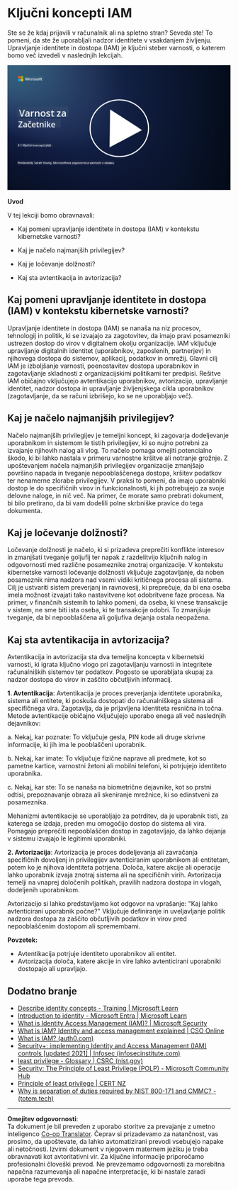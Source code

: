 <!--
CO_OP_TRANSLATOR_METADATA:
{
  "original_hash": "2e3864e3d579f0dbb4ac2ec8c5f82acf",
  "translation_date": "2025-09-03T22:44:07+00:00",
  "source_file": "2.1 IAM key concepts.md",
  "language_code": "sl"
}
-->
# Ključni koncepti IAM

Ste se že kdaj prijavili v računalnik ali na spletno stran? Seveda ste! To pomeni, da ste že uporabljali nadzor identitete v vsakdanjem življenju. Upravljanje identitete in dostopa (IAM) je ključni steber varnosti, o katerem bomo več izvedeli v naslednjih lekcijah.

[![Oglejte si video](../../translated_images/2-1_placeholder.00302da3e773051f1319ab8d93ff0f19d3e80a27d4f939e647839f280ac9c0fb.sl.png)](https://learn-video.azurefd.net/vod/player?id=3d2a9cb5-e25a-4b25-9e5a-b3fee2360f24)

**Uvod**

V tej lekciji bomo obravnavali:

- Kaj pomeni upravljanje identitete in dostopa (IAM) v kontekstu kibernetske varnosti?

- Kaj je načelo najmanjših privilegijev?

- Kaj je ločevanje dolžnosti?

- Kaj sta avtentikacija in avtorizacija?

## Kaj pomeni upravljanje identitete in dostopa (IAM) v kontekstu kibernetske varnosti?

Upravljanje identitete in dostopa (IAM) se nanaša na niz procesov, tehnologij in politik, ki se izvajajo za zagotovitev, da imajo pravi posamezniki ustrezen dostop do virov v digitalnem okolju organizacije. IAM vključuje upravljanje digitalnih identitet (uporabnikov, zaposlenih, partnerjev) in njihovega dostopa do sistemov, aplikacij, podatkov in omrežij. Glavni cilj IAM je izboljšanje varnosti, poenostavitev dostopa uporabnikov in zagotavljanje skladnosti z organizacijskimi politikami ter predpisi. Rešitve IAM običajno vključujejo avtentikacijo uporabnikov, avtorizacijo, upravljanje identitet, nadzor dostopa in upravljanje življenjskega cikla uporabnikov (zagotavljanje, da se računi izbrišejo, ko se ne uporabljajo več).

## Kaj je načelo najmanjših privilegijev?

Načelo najmanjših privilegijev je temeljni koncept, ki zagovarja dodeljevanje uporabnikom in sistemom le tistih privilegijev, ki so nujno potrebni za izvajanje njihovih nalog ali vlog. To načelo pomaga omejiti potencialno škodo, ki bi lahko nastala v primeru varnostne kršitve ali notranje grožnje. Z upoštevanjem načela najmanjših privilegijev organizacije zmanjšajo površino napada in tveganje nepooblaščenega dostopa, kršitev podatkov ter nenamerne zlorabe privilegijev. V praksi to pomeni, da imajo uporabniki dostop le do specifičnih virov in funkcionalnosti, ki jih potrebujejo za svoje delovne naloge, in nič več. Na primer, če morate samo prebrati dokument, bi bilo pretirano, da bi vam dodelili polne skrbniške pravice do tega dokumenta.

## Kaj je ločevanje dolžnosti?

Ločevanje dolžnosti je načelo, ki si prizadeva preprečiti konflikte interesov in zmanjšati tveganje goljufij ter napak z razdelitvijo ključnih nalog in odgovornosti med različne posameznike znotraj organizacije. V kontekstu kibernetske varnosti ločevanje dolžnosti vključuje zagotavljanje, da noben posameznik nima nadzora nad vsemi vidiki kritičnega procesa ali sistema. Cilj je ustvariti sistem preverjanj in ravnovesij, ki preprečuje, da bi ena oseba imela možnost izvajati tako nastavitvene kot odobritvene faze procesa. Na primer, v finančnih sistemih to lahko pomeni, da oseba, ki vnese transakcije v sistem, ne sme biti ista oseba, ki te transakcije odobri. To zmanjšuje tveganje, da bi nepooblaščena ali goljufiva dejanja ostala neopažena.

## Kaj sta avtentikacija in avtorizacija?

Avtentikacija in avtorizacija sta dva temeljna koncepta v kibernetski varnosti, ki igrata ključno vlogo pri zagotavljanju varnosti in integritete računalniških sistemov ter podatkov. Pogosto se uporabljata skupaj za nadzor dostopa do virov in zaščito občutljivih informacij.

**1. Avtentikacija**: Avtentikacija je proces preverjanja identitete uporabnika, sistema ali entitete, ki poskuša dostopati do računalniškega sistema ali specifičnega vira. Zagotavlja, da je prijavljena identiteta resnična in točna. Metode avtentikacije običajno vključujejo uporabo enega ali več naslednjih dejavnikov:

   a. Nekaj, kar poznate: To vključuje gesla, PIN kode ali druge skrivne informacije, ki jih ima le pooblaščeni uporabnik.

   b. Nekaj, kar imate: To vključuje fizične naprave ali predmete, kot so pametne kartice, varnostni žetoni ali mobilni telefoni, ki potrjujejo identiteto uporabnika.

   c. Nekaj, kar ste: To se nanaša na biometrične dejavnike, kot so prstni odtisi, prepoznavanje obraza ali skeniranje mrežnice, ki so edinstveni za posameznika.

Mehanizmi avtentikacije se uporabljajo za potrditev, da je uporabnik tisti, za katerega se izdaja, preden mu omogočijo dostop do sistema ali vira. Pomagajo preprečiti nepooblaščen dostop in zagotavljajo, da lahko dejanja v sistemu izvajajo le legitimni uporabniki.

**2. Avtorizacija**: Avtorizacija je proces dodeljevanja ali zavračanja specifičnih dovoljenj in privilegijev avtenticiranim uporabnikom ali entitetam, potem ko je njihova identiteta potrjena. Določa, katere akcije ali operacije lahko uporabnik izvaja znotraj sistema ali na specifičnih virih. Avtorizacija temelji na vnaprej določenih politikah, pravilih nadzora dostopa in vlogah, dodeljenih uporabnikom.

Avtorizacijo si lahko predstavljamo kot odgovor na vprašanje: "Kaj lahko avtenticirani uporabnik počne?" Vključuje definiranje in uveljavljanje politik nadzora dostopa za zaščito občutljivih podatkov in virov pred nepooblaščenim dostopom ali spremembami.

**Povzetek:**

- Avtentikacija potrjuje identiteto uporabnikov ali entitet.
- Avtorizacija določa, katere akcije in vire lahko avtenticirani uporabniki dostopajo ali upravljajo.

## Dodatno branje

- [Describe identity concepts - Training | Microsoft Learn](https://learn.microsoft.com/training/modules/describe-identity-principles-concepts/?WT.mc_id=academic-96948-sayoung)
- [Introduction to identity - Microsoft Entra | Microsoft Learn](https://learn.microsoft.com/azure/active-directory/fundamentals/identity-fundamental-concepts?WT.mc_id=academic-96948-sayoung)
- [What is Identity Access Management (IAM)? | Microsoft Security](https://www.microsoft.com/security/business/security-101/what-is-identity-access-management-iam?WT.mc_id=academic-96948-sayoung)
- [What is IAM? Identity and access management explained | CSO Online](https://www.csoonline.com/article/518296/what-is-iam-identity-and-access-management-explained.html)
- [What is IAM? (auth0.com)](https://auth0.com/blog/what-is-iam/)
- [Security+: implementing Identity and Access Management (IAM) controls [updated 2021] | Infosec (infosecinstitute.com)](https://resources.infosecinstitute.com/certifications/securityplus/security-implementing-identity-and-access-management-iam-controls/)
- [least privilege - Glossary | CSRC (nist.gov)](https://csrc.nist.gov/glossary/term/least_privilege)
- [Security: The Principle of Least Privilege (POLP) - Microsoft Community Hub](https://techcommunity.microsoft.com/t5/azure-sql-blog/security-the-principle-of-least-privilege-polp/ba-p/2067390?WT.mc_id=academic-96948-sayoung)
- [Principle of least privilege | CERT NZ](https://www.cert.govt.nz/it-specialists/critical-controls/principle-of-least-privilege/)
- [Why is separation of duties required by NIST 800-171 and CMMC? - (totem.tech)](https://www.totem.tech/cmmc-separation-of-duties/)

---

**Omejitev odgovornosti**:  
Ta dokument je bil preveden z uporabo storitve za prevajanje z umetno inteligenco [Co-op Translator](https://github.com/Azure/co-op-translator). Čeprav si prizadevamo za natančnost, vas prosimo, da upoštevate, da lahko avtomatizirani prevodi vsebujejo napake ali netočnosti. Izvirni dokument v njegovem maternem jeziku je treba obravnavati kot avtoritativni vir. Za ključne informacije priporočamo profesionalni človeški prevod. Ne prevzemamo odgovornosti za morebitna napačna razumevanja ali napačne interpretacije, ki bi nastale zaradi uporabe tega prevoda.